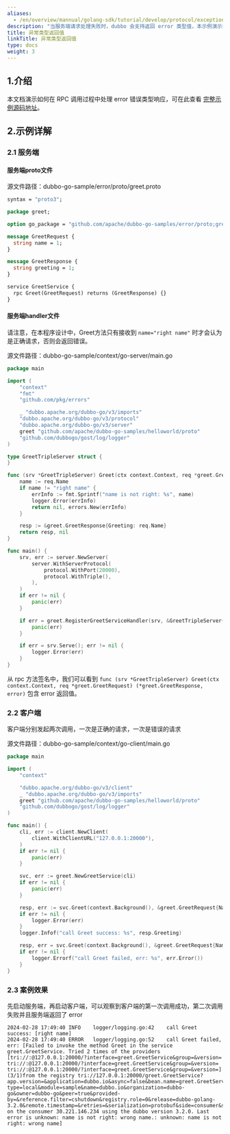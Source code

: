 ```yaml
---
aliases:
  - /en/overview/mannual/golang-sdk/tutorial/develop/protocol/exception_response/
description: "当服务端请求处理失败时，dubbo 会支持返回 error 类型值，本示例演示如何处理异常类型返回值。"
title: 异常类型返回值
linkTitle: 异常类型返回值
type: docs
weight: 3
---
```


## 1.介绍

本文档演示如何在 RPC 调用过程中处理 error 错误类型响应，可在此查看  <a href="https://github.com/apache/dubbo-go-samples/tree/main/error" target="_blank">完整示例源码地址</a>。

## 2.示例详解

### 2.1 服务端

#### 服务端proto文件

源文件路径：dubbo-go-sample/error/proto/greet.proto

```protobuf
syntax = "proto3";

package greet;

option go_package = "github.com/apache/dubbo-go-samples/error/proto;greet";

message GreetRequest {
  string name = 1;
}

message GreetResponse {
  string greeting = 1;
}

service GreetService {
  rpc Greet(GreetRequest) returns (GreetResponse) {}
}
```

#### 服务端handler文件

请注意，在本程序设计中，Greet方法只有接收到 `name="right name"` 时才会认为是正确请求，否则会返回错误。

源文件路径：dubbo-go-sample/context/go-server/main.go

```go
package main

import (
	"context"
	"fmt"
	"github.com/pkg/errors"

	_ "dubbo.apache.org/dubbo-go/v3/imports"
	"dubbo.apache.org/dubbo-go/v3/protocol"
	"dubbo.apache.org/dubbo-go/v3/server"
	greet "github.com/apache/dubbo-go-samples/helloworld/proto"
	"github.com/dubbogo/gost/log/logger"
)

type GreetTripleServer struct {
}

func (srv *GreetTripleServer) Greet(ctx context.Context, req *greet.GreetRequest) (*greet.GreetResponse, error) {
	name := req.Name
	if name != "right name" {
		errInfo := fmt.Sprintf("name is not right: %s", name)
		logger.Error(errInfo)
		return nil, errors.New(errInfo)
	}

	resp := &greet.GreetResponse{Greeting: req.Name}
	return resp, nil
}

func main() {
	srv, err := server.NewServer(
		server.WithServerProtocol(
			protocol.WithPort(20000),
			protocol.WithTriple(),
		),
	)
	if err != nil {
		panic(err)
	}

	if err = greet.RegisterGreetServiceHandler(srv, &GreetTripleServer{}); err != nil {
		panic(err)
	}

	if err = srv.Serve(); err != nil {
		logger.Error(err)
	}
}

```

从 rpc 方法签名中，我们可以看到 `func (srv *GreetTripleServer) Greet(ctx context.Context, req *greet.GreetRequest) (*greet.GreetResponse, error)` 包含 error 返回值。

### 2.2 客户端

客户端分别发起两次调用，一次是正确的请求，一次是错误的请求

源文件路径：dubbo-go-sample/context/go-client/main.go

```go
package main

import (
	"context"

	"dubbo.apache.org/dubbo-go/v3/client"
	_ "dubbo.apache.org/dubbo-go/v3/imports"
	greet "github.com/apache/dubbo-go-samples/helloworld/proto"
	"github.com/dubbogo/gost/log/logger"
)

func main() {
	cli, err := client.NewClient(
		client.WithClientURL("127.0.0.1:20000"),
	)
	if err != nil {
		panic(err)
	}

	svc, err := greet.NewGreetService(cli)
	if err != nil {
		panic(err)
	}

	resp, err := svc.Greet(context.Background(), &greet.GreetRequest{Name: "right name"})
	if err != nil {
		logger.Error(err)
	}
	logger.Infof("call Greet success: %s", resp.Greeting)

	resp, err = svc.Greet(context.Background(), &greet.GreetRequest{Name: "wrong name"})
	if err != nil {
		logger.Errorf("call Greet failed, err: %s", err.Error())
	}
}
```

### 2.3 案例效果

先启动服务端，再启动客户端，可以观察到客户端的第一次调用成功，第二次调用失败并且服务端返回了 error

```
2024-02-28 17:49:40	INFO	logger/logging.go:42	call Greet success: [right name]
2024-02-28 17:49:40	ERROR	logger/logging.go:52	call Greet failed, err: [Failed to invoke the method Greet in the service greet.GreetService. Tried 2 times of the providers [tri://:@127.0.0.1:20000/?interface=greet.GreetService&group=&version= tri://:@127.0.0.1:20000/?interface=greet.GreetService&group=&version= tri://:@127.0.0.1:20000/?interface=greet.GreetService&group=&version=] (3/1)from the registry tri://127.0.0.1:20000/greet.GreetService?app.version=&application=dubbo.io&async=false&bean.name=greet.GreetService&cluster=failover&config.tracing=&environment=&generic=&group=&interface=greet.GreetService&loadbalance=&metadata-type=local&module=sample&name=dubbo.io&organization=dubbo-go&owner=dubbo-go&peer=true&provided-by=&reference.filter=cshutdown&registry.role=0&release=dubbo-golang-3.2.0&remote.timestamp=&retries=&serialization=protobuf&side=consumer&sticky=false&timestamp=1709113780&version= on the consumer 30.221.146.234 using the dubbo version 3.2.0. Last error is unknown: name is not right: wrong name.: unknown: name is not right: wrong name]
```


